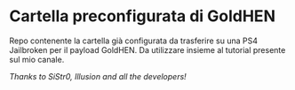 # Cartella preconfigurata di GoldHEN
Repo contenente la cartella già configurata da trasferire su una PS4 Jailbroken per il payload GoldHEN. Da utilizzare insieme al tutorial presente sul mio canale.

*Thanks to SiStr0, Illusion and all the developers!*
